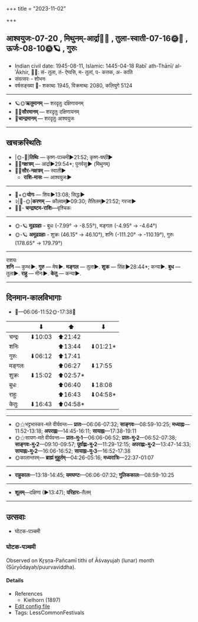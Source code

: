 +++
title = "2023-11-02"

+++
## आश्वयुजः-07-20  ,  मिथुनम्-आर्द्रा🌛🌌  ,  तुला-स्वाती-07-16🌞🌌  ,  ऊर्जः-08-10🌞🪐  ,  गुरुः
- Indian civil date: 1945-08-11, Islamic: 1445-04-18 Rabīʿ ath-Thānī/ al-ʾĀkhir, 🌌🌞: सं- तुला, तं- ऐप्पसि, म- तुलां, प- कत्तक, अ- काति
- संवत्सरः - शोभनः
- वर्षसङ्ख्या 🌛- शकाब्दः 1945, विक्रमाब्दः 2080, कलियुगे 5124
___________________
- 🪐🌞**ऋतुमानम्** — शरदृतुः दक्षिणायनम्
- 🌌🌞**सौरमानम्** — शरदृतुः दक्षिणायनम्
- 🌛**चान्द्रमानम्** — शरदृतुः आश्वयुजः
___________________


## खचक्रस्थितिः
- |🌞-🌛|**तिथिः** — कृष्ण-पञ्चमी►21:52; कृष्ण-षष्ठी►  
- 🌌🌛**नक्षत्रम्** — आर्द्रा►29:54*; पुनर्वसुः► (मिथुनम्)  
- 🌌🌞**सौर-नक्षत्रम्** — स्वाती►  
  - **राशि-मासः** — आश्वयुजः► 
___________________
- 🌛+🌞**योगः** — शिवः►13:08; सिद्धः►  
- २|🌛-🌞|**करणम्** — कौलवम्►09:30; तैतिलम्►21:52; गरजा►  
- 🌌🌛- **चन्द्राष्टम-राशिः**—वृश्चिकः  
___________________
- 🌞-🪐 **मूढग्रहाः** - बुधः (-7.99° → -8.55°), मङ्गलः (-4.95° → -4.64°)
- 🌞-🪐 **अमूढग्रहाः** - शुक्रः (46.15° → 46.10°), शनिः (-111.20° → -110.19°), गुरुः (178.65° → 179.79°)
___________________
राशयः  
**शनि** — कुम्भः►. **गुरु** — मेषः►. **मङ्गल** — तुला►. **शुक्र** — सिंहः►28:44*; कन्या►. **बुध** — तुला►. **राहु** — मीनः►. **केतु** — कन्या►. 
___________________


## दिनमान-कालविभागाः
- 🌅—06:06-11:52🌞-17:38🌇  

|      |⬇     |⬆     |⬇     |
|------|-----|-----|------|
|चन्द्रः|⬇10:03 |⬆21:42 |     |
|शनिः   |     |⬆13:44 |⬇01:21*|
|गुरुः  |⬇06:12 |⬆17:41 |     |
|मङ्गलः |     |⬆06:27 |⬇17:55 |
|शुक्रः |⬇15:02 |⬆02:57*|     |
|बुधः   |     |⬆06:40 |⬇18:08 |
|राहुः  |     |⬆16:43 |⬇04:58*|
|केतुः  |⬇16:43 |⬆04:58*|     |
___________________
- 🌞⚝भट्टभास्कर-मते वीर्यवन्तः— **प्रातः**—06:06-07:32; **साङ्गवः**—08:59-10:25; **मध्याह्नः**—11:52-13:18; **अपराह्णः**—14:45-16:11; **सायाह्नः**—17:38-19:11  
- 🌞⚝सायण-मते वीर्यवन्तः— **प्रातः-मु॰1**—06:06-06:52; **प्रातः-मु॰2**—06:52-07:38; **साङ्गवः-मु॰2**—09:10-09:57; **पूर्वाह्णः-मु॰2**—11:29-12:15; **अपराह्णः-मु॰2**—13:47-14:33; **सायाह्नः-मु॰2**—16:06-16:52; **सायाह्नः-मु॰3**—16:52-17:38  
- 🌞कालान्तरम्— **ब्राह्मं मुहूर्तम्**—04:26-05:16; **मध्यरात्रिः**—22:37-01:07  
___________________
- **राहुकालः**—13:18-14:45; **यमघण्टः**—06:06-07:32; **गुलिककालः**—08:59-10:25  
___________________
- **शूलम्**—दक्षिणा (►13:47); **परिहारः**–तैलम्  
___________________

## उत्सवाः
- घोटक-पञ्चमी
### घोटक-पञ्चमी

Observed on Kr̥ṣṇa-Pañcamī tithi of Āśvayujaḥ (lunar) month (Sūryōdayaḥ/puurvaviddha). 



#### Details
- References
  - Kielhorn (1897)
- [Edit config file](https://github.com/jyotisham/adyatithi/blob/master/general/lunar_month/tithi/07/20/ghOTaka-paJcamI.toml)
- Tags: LessCommonFestivals


